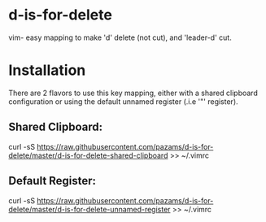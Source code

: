 # d-is-for-delete
vim- easy mapping to make 'd' delete (not cut), and 'leader-d' cut.

Installation
============

There are 2 flavors to use this key mapping, either with a shared clipboard configuration or using the default unnamed register (.i.e '"' register).

Shared Clipboard:
-----------------

curl -sS https://raw.githubusercontent.com/pazams/d-is-for-delete/master/d-is-for-delete-shared-clipboard >> ~/.vimrc 

Default Register:
-----------------

curl -sS https://raw.githubusercontent.com/pazams/d-is-for-delete/master/d-is-for-delete-unnamed-register >> ~/.vimrc 


